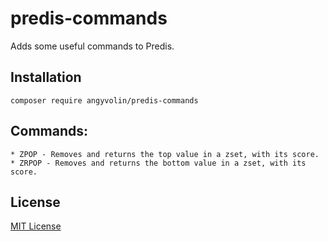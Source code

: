 # predis-commands
Adds some useful commands to Predis. 

## Installation

    composer require angyvolin/predis-commands

## Commands:

    * ZPOP - Removes and returns the top value in a zset, with its score.
    * ZRPOP - Removes and returns the bottom value in a zset, with its score.

## License

[MIT License](LICENSE.md)
